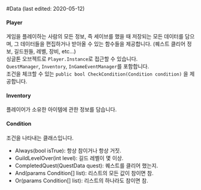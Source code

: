 ﻿#Data
(last edited: 2020-05-12)

#### Player
게임을 플레이하는 사람의 모든 정보, 즉 세이브를 했을 때 저장되는 모든 데이터를 담으며, 그 데이터들을
편집하거나 받아올 수 있는 함수들을 제공합니다.
(퀘스트 클리어 정보, 길드원들, 레벨, 장비, etc...)\
싱글톤 오브젝트로 `Player.Instance`로 접근할 수 있습니다.\
`QuestManager`, `Inventory`, `InGameEventManager`를 포함합니다.\
조건을 체크할 수 있는 `public bool CheckCondition(Condition condition)`
을 제공합니다.

#### Inventory
플레이어가 소유한 아이템에 관한 정보를 담습니다.

#### Condition
조건을 나타내는 클래스입니다.
- Always(bool isTrue): 항상 참이거나 항상 거짓.
- GuildLevelOver(int level): 길드 레벨이 몇 이상.
- CompletedQuest(QuestData quest): 퀘스트를 클리어 했는지.
- And(params Condition[] list): 리스트의 모든 값이 참이면 참.
- Or(params Condition[] list): 리스트의 하나라도 참이면 참.
